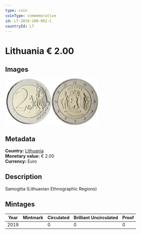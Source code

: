 ```yaml
---
type: coin
coinType: commemorative
id: LT-2019-200-002-C
countryId: LT
---
```


# Lithuania € 2.00

## Images

<img src="../../Images/common-2007-200.png" height="150" alt="Front image"><img src="Images/LT-2019-200-002.png" height="150" alt="Back image">

## Metadata

**Country:** [Lithuania](../../Countries/Lithuania/index.md)\
**Monetary value:** € 2.00\
**Currency:** Euro

## Description
Samogitia (Lithuanian Ethnographic Regions)

## Mintages

| Year | Mintmark | Circulated | Brilliant Uncirculated | Proof |
| ---- | -------- | ---------- | ---------------------- | ----- |
| 2019 | | 0 | 0 | 0 |
